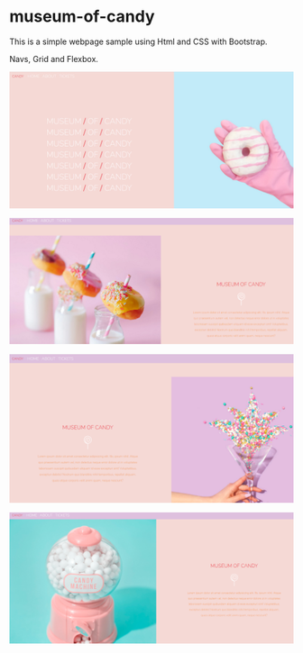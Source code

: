 # museum-of-candy

This is a simple webpage sample using Html and CSS with Bootstrap. 

Navs, Grid and Flexbox. 

![alt text](https://github.com/Leone717/museum_of_candy/blob/master/screenshots/Screenshot_1.png)

![alt text](https://github.com/Leone717/museum_of_candy/blob/master/screenshots/Screenshot_2.png)

![alt text](https://github.com/Leone717/museum_of_candy/blob/master/screenshots/Screenshot_3.png)

![alt text](https://github.com/Leone717/museum_of_candy/blob/master/screenshots/Screenshot_4.png)

